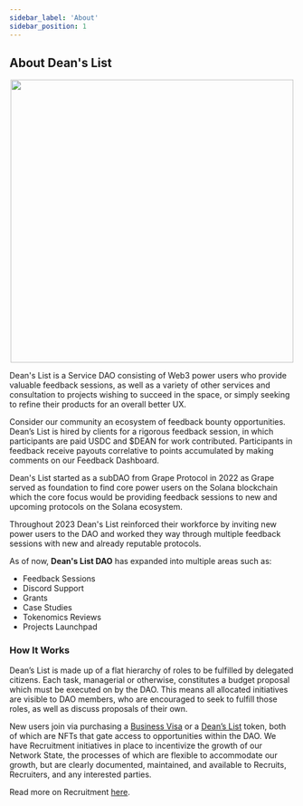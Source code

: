 ```yaml
---
sidebar_label: 'About'
sidebar_position: 1
---
```

## About Dean's List

<p align="center">
  <img src="https://media.discordapp.net/attachments/1080822032821919804/1105476956004290571/DL-Logotype_Transparent.png?ex=65f04fa5&is=65dddaa5&hm=8b6f1f1f648656f9e272a8407fd9954b5b56de2c21886f1918f7806743a8d5bf&=&format=webp&quality=lossless" width="500"/>
</p>

Dean's List is a Service DAO consisting of Web3 power users who provide valuable feedback sessions, as well as a variety of other services and consultation to projects wishing to succeed in the space, or simply seeking to refine their products for an overall better UX.

Consider our community an ecosystem of feedback bounty opportunities. Dean’s List is hired by clients for a rigorous feedback session, in which participants are paid USDC and $DEAN for work contributed. Participants in feedback receive payouts correlative to points accumulated by making comments on our Feedback Dashboard.

Dean's List started as a subDAO from Grape Protocol in 2022 as Grape served as foundation to find core power users on the Solana blockchain which the core focus would be providing feedback sessions to new and upcoming protocols on the Solana ecosystem.

Throughout 2023 Dean's List reinforced their workforce by inviting new power users to the DAO and worked they way through multiple feedback sessions with new and already reputable protocols.

As of now, **Dean's List DAO** has expanded into multiple areas such as:

* Feedback Sessions
* Discord Support
* Grants
* Case Studies
* Tokenomics Reviews
* Projects Launchpad

### How It Works

Dean’s List is made up of a flat hierarchy of roles to be fulfilled by delegated citizens.  Each task, managerial or otherwise, constitutes a budget proposal which must be executed on by the DAO. This means all allocated initiatives are visible to DAO members, who are encouraged to seek to fulfill those roles, as well as discuss proposals of their own. 

New users join via purchasing a [Business Visa](https://visa.deanslist.services/) or a [Dean’s List](https://www.tensor.trade/trade/deanslist) token, both of which are NFTs that gate access to opportunities within the DAO. We have Recruitment initiatives in place to incentivize the growth of our Network State, the processes of which are flexible to accommodate our growth, but are clearly documented, maintained, and available to Recruits, Recruiters, and any interested parties.

Read more on Recruitment [here](/docs/Onboarding/Recruitment).